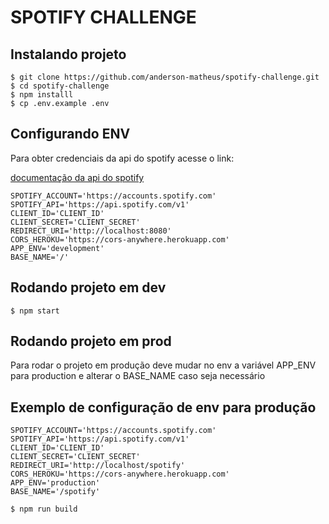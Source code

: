# SPOTIFY CHALLENGE


## Instalando projeto

```
$ git clone https://github.com/anderson-matheus/spotify-challenge.git
$ cd spotify-challenge
$ npm installl
$ cp .env.example .env
```


## Configurando ENV

Para obter credenciais da api do spotify acesse o link:

[documentação da api do spotify](https://developer.spotify.com/web-api/endpoint-reference/)


```
SPOTIFY_ACCOUNT='https://accounts.spotify.com'
SPOTIFY_API='https://api.spotify.com/v1'
CLIENT_ID='CLIENT_ID'
CLIENT_SECRET='CLIENT_SECRET'
REDIRECT_URI='http://localhost:8080'
CORS_HEROKU='https://cors-anywhere.herokuapp.com'
APP_ENV='development'
BASE_NAME='/'
```

## Rodando projeto em dev

```
$ npm start
```

## Rodando projeto em prod

Para rodar o projeto em produção deve mudar no env a variável APP_ENV para production e alterar o BASE_NAME caso seja necessário

## Exemplo de configuração de env para produção

```
SPOTIFY_ACCOUNT='https://accounts.spotify.com'
SPOTIFY_API='https://api.spotify.com/v1'
CLIENT_ID='CLIENT_ID'
CLIENT_SECRET='CLIENT_SECRET'
REDIRECT_URI='http://localhost/spotify'
CORS_HEROKU='https://cors-anywhere.herokuapp.com'
APP_ENV='production'
BASE_NAME='/spotify'
```


```
$ npm run build
```
